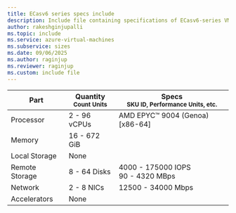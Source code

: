 ```yaml
---
title: ECasv6 series specs include
description: Include file containing specifications of ECasv6-series VM sizes.
author: rakeshginjupalli
ms.topic: include
ms.service: azure-virtual-machines
ms.subservice: sizes
ms.date: 09/06/2025
ms.author: raginjup
ms.reviewer: raginjup
ms.custom: include file
---
```

| Part | Quantity <br><sup>Count Units | Specs <br><sup>SKU ID, Performance Units, etc.  |
|---|---|---|
| Processor      | 2 - 96 vCPUs       |     AMD EPYC™ 9004 (Genoa) [x86-64] |
| Memory         | 16 - 672 GiB          |                                  |
| Local Storage  | None           |                                |
| Remote Storage | 8 - 64 Disks    | 4000 - 175000 IOPS <br>90 - 4320 MBps   |
| Network        | 2 - 8 NICs          | 12500 - 34000 Mbps                  |
| Accelerators   | None              |                                   |
